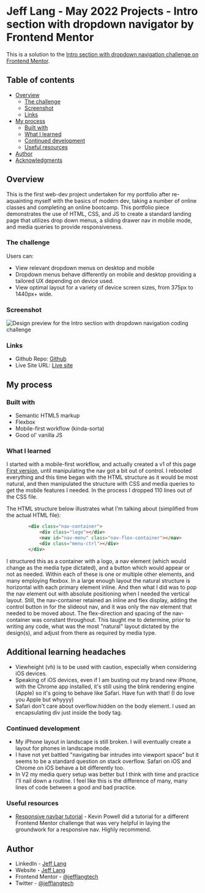 # Jeff Lang - May 2022 Projects - Intro section with dropdown navigator by Frontend Mentor

This is a solution to the [Intro section with dropdown navigation challenge on Frontend Mentor](https://www.frontendmentor.io/challenges/intro-section-with-dropdown-navigation-ryaPetHE5). 

## Table of contents

- [Overview](#overview)
  - [The challenge](#the-challenge)
  - [Screenshot](#screenshot)
  - [Links](#links)
- [My process](#my-process)
  - [Built with](#built-with)
  - [What I learned](#what-i-learned)
  - [Continued development](#continued-development)
  - [Useful resources](#useful-resources)
- [Author](#author)
- [Acknowledgments](#acknowledgments)

## Overview

This is the first web-dev project undertaken for my portfolio after re-aquainting myself with the basics of modern dev, taking a number of online classes and completing an online bootcamp. This portfolio piece demonstrates the use of HTML, CSS, and JS to create a standard landing page that utilizes drop down menus, a sliding drawer nav in mobile mode, and media queries to provide responsiveness.

### The challenge

Users can:

- View relevant dropdown menus on desktop and mobile
- Dropdown menus behave differently on mobile and desktop providing a tailored UX depending on device used.
- View optimal layout for a variety of device screen sizes, from 375px to 1440px+ wide.

### Screenshot

![Design preview for the Intro section with dropdown navigation coding challenge](../images/desktop_preview.jpg)

### Links

- Github Repo: [Github](https://github.com/jefflangtech/intro-section)
- Live Site URL: [Live site](https://jefflangtech.github.io/intro-section/index.html)

## My process

### Built with

- Semantic HTML5 markup
- Flexbox
- Mobile-first workflow (kinda-sorta)
- Good ol' vanilla JS

### What I learned

I started with a mobile-first workflow, and actually created a v1 of this page [First version](https://jefflangtech.github.io/intro-section/index-v1.html), until manipulating the nav got a bit out of control. I rebooted everything and this time began with the HTML structure as it would be most natural, and then manipulated the structure with CSS and media queries to get the mobile features I needed. In the process I dropped 110 lines out of the CSS file.

The HTML structure below illustrates what I'm talking about (simplified from the actual HTML file):

```html
        <div class="nav-container">
            <div class="logo"></div>
            <nav id="nav-menu" class="nav-flex-container"></nav>
            <div class="menu-ctrl"></div>
        </div>
```

I structured this as a container with a logo, a nav element (which would change as the media type dictated), and a button which would appear or not as needed. Within each of these is one or multiple other elements, and many employing flexbox. In a large enough layout the natural structure is horizontal with each primary element inline. And then what I did was to pop the nav element out with absolute positioning when I needed the vertical layout. Still, the nav-container retained an inline and flex display, adding the control button in for the slideout nav, and it was only the nav element that needed to be moved about. The flex-direction and spacing of the nav-container was constant throughout. This taught me to determine, prior to writing any code, what was the most "natural" layout dictated by the design(s), and adjust from there as required by media type.

## Additional learning headaches

- Viewheight (vh) is to be used with caution, especially when considering iOS devices. 
- Speaking of iOS devices, even if I am busting out my brand new iPhone, with the Chrome app installed, it's still using the blink rendering engine (Apple) so it's going to behave like Safari. Have fun with that! (I do love you Apple but whyyyy)
- Safari don't care about overflow:hidden on the body element. I used an encapsulating div just inside the body tag.

### Continued development

- My iPhone layout in landscape is still broken. I will eventually create a layout for phones in landscape mode.
- I have not yet battled "navigating bar intrudes into viewport space" but it seems to be a standard question on stack overflow. Safari on iOS and Chrome on iOS behave a bit differently too.
- In V2 my media query setup was better but I think with time and practice I'll nail down a routine. I feel like this is the difference of many, many lines of code between a good and bad practice.

### Useful resources

- [Responsive navbar tutorial](https://youtu.be/HbBMp6yUXO0) - Kevin Powell did a tutorial for a different Frontend Mentor challenge that was very helpful in laying the groundwork for a responsive nav. Highly recommend.

## Author

- LinkedIn - [Jeff Lang](https://www.linkedin.com/in/jeff-lang-a28b4288/)
- Website - [Jeff Lang](https://jefflangtech.github.io/)
- Frontend Mentor - [@jefflangtech](https://www.frontendmentor.io/profile/jefflangtech)
- Twitter - [@jefflangtech](https://twitter.com/jefflangtech)
